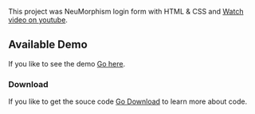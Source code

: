 This project was NeuMorphism login form with HTML & CSS and [Watch video on youtube](https://youtu.be/M2BBghhRRdc).

## Available Demo

If you like to see the demo [Go here](http://jaffery97.github.io/NeuMorphism_login). 

### Download 

If you like to get the souce code [Go Download](https://github.com/jaffery97/NeuMorphism_login/archive/master.zip) to learn more about code.


